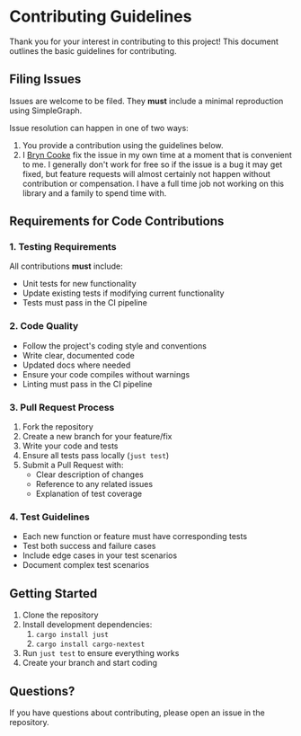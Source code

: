 # Contributing Guidelines

Thank you for your interest in contributing to this project! This document outlines the basic guidelines for
contributing.

## Filing Issues

Issues are welcome to be filed. They **must** include a minimal reproduction using SimpleGraph.

Issue resolution can happen in one of two ways:

1. You provide a contribution using the guidelines below.
2. I [Bryn Cooke](https://github.com/bryncooke) fix the issue in my own time at a moment that is convenient to me. I
   generally don't work for free so if the issue is a bug it may get fixed, but feature requests will almost
   certainly not happen without contribution or compensation. I have a full time job not working on this library and a
   family to spend time with.

## Requirements for Code Contributions

### 1. Testing Requirements

All contributions **must** include:

- Unit tests for new functionality
- Update existing tests if modifying current functionality
- Tests must pass in the CI pipeline

### 2. Code Quality

- Follow the project's coding style and conventions
- Write clear, documented code
- Updated docs where needed
- Ensure your code compiles without warnings
- Linting must pass in the CI pipeline

### 3. Pull Request Process

1. Fork the repository
2. Create a new branch for your feature/fix
3. Write your code and tests
4. Ensure all tests pass locally (`just test`)
5. Submit a Pull Request with:
    - Clear description of changes
    - Reference to any related issues
    - Explanation of test coverage

### 4. Test Guidelines

- Each new function or feature must have corresponding tests
- Test both success and failure cases
- Include edge cases in your test scenarios
- Document complex test scenarios

## Getting Started

1. Clone the repository
2. Install development dependencies:
    1. `cargo install just`
    2. `cargo install cargo-nextest`
3. Run `just test` to ensure everything works
4. Create your branch and start coding

## Questions?

If you have questions about contributing, please open an issue in the repository.